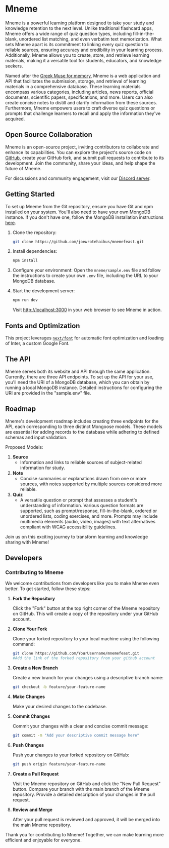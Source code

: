 # Mneme

Mneme is a powerful learning platform designed to take your study and knowledge retention to the next level. Unlike traditional flashcard apps, Mneme offers a wide range of quiz question types, including fill-in-the-blank, unordered list matching, and even verbatim text memorization. What sets Mneme apart is its commitment to linking every quiz question to reliable sources, ensuring accuracy and credibility in your learning process. Additionally, Mneme allows you to create, store, and retrieve learning materials, making it a versatile tool for students, educators, and knowledge seekers.

Named after the [Greek Muse for memory](https://en.wikipedia.org/wiki/Mneme), Mneme is a web application and API that facilitates the submission, storage, and retrieval of learning materials in a comprehensive database. These learning materials encompass various categories, including articles, news reports, official documents, scientific papers, specifications, and more. Users can also create concise notes to distill and clarify information from these sources. Furthermore, Mneme empowers users to craft diverse quiz questions or prompts that challenge learners to recall and apply the information they've acquired.

## Open Source Collaboration

Mneme is an open-source project, inviting contributors to collaborate and enhance its capabilities. You can explore the project's source code on [GitHub](https://github.com/joewrotehaikus/mnemefeast), create your GitHub fork, and submit pull requests to contribute to its development. Join the community, share your ideas, and help shape the future of Mneme.

For discussions and community engagement, visit our [Discord server](https://discord.gg/PcsjqPFh).

## Getting Started

To set up Mneme from the Git repository, ensure you have Git and npm installed on your system. You'll also need to have your own MongoDB instance. If you don't have one, follow the MongoDB installation instructions [here](https://www.mongodb.com/docs/manual/administration/install-community/).

1. Clone the repository:
   ```bash
   git clone https://github.com/joewrotehaikus/mnemefeast.git
   ```

2. Install dependencies:
   ```bash
   npm install
   ```

3. Configure your environment:
   Open the `mneme/sample.env` file and follow the instructions to create your own `.env` file, including the URL to your MongoDB database.

4. Start the development server:
   ```bash
   npm run dev
   ```

   Visit [http://localhost:3000](http://localhost:3000) in your web browser to see Mneme in action.

## Fonts and Optimization

This project leverages [`next/font`](https://nextjs.org/docs/basic-features/font-optimization) for automatic font optimization and loading of Inter, a custom Google Font.

## The API

Mneme serves both its website and API through the same application. Currently, there are three API endpoints. To set up the API for your use, you'll need the URI of a MongoDB database, which you can obtain by running a local MongoDB instance. Detailed instructions for configuring the URI are provided in the "sample.env" file.

## Roadmap

Mneme's development roadmap includes creating three endpoints for the API, each corresponding to three distinct Mongoose models. These models are essential for adding records to the database while adhering to defined schemas and input validation.

Proposed Models:
1. **Source**
   - Information and links to reliable sources of subject-related information for study.
2. **Note**
   - Concise summaries or explanations drawn from one or more sources, with notes supported by multiple sources considered more reliable.
3. **Quiz**
   - A versatile question or prompt that assesses a student's understanding of information. Various question formats are supported, such as prompt/response, fill-in-the-blank, ordered or unordered lists, coding exercises, and more. Prompts may include multimedia elements (audio, video, images) with text alternatives compliant with WCAG accessibility guidelines.

Join us on this exciting journey to transform learning and knowledge sharing with Mneme!

## Developers

### Contributing to Mneme

We welcome contributions from developers like you to make Mneme even better. To get started, follow these steps:

1. **Fork the Repository**

   Click the "Fork" button at the top right corner of the Mneme repository on GitHub. This will create a copy of the repository under your GitHub account.

2. **Clone Your Fork**

   Clone your forked repository to your local machine using the following command:

   ```bash
   git clone https://github.com/YourUsername/mnemefeast.git
   #Add the link of the forked repository from your github account
   ```

3. **Create a New Branch**

   Create a new branch for your changes using a descriptive branch name:

   ```bash
   git checkout -b feature/your-feature-name
   ```

4. **Make Changes**

   Make your desired changes to the codebase.

5. **Commit Changes**

   Commit your changes with a clear and concise commit message:

   ```bash
   git commit -m "Add your descriptive commit message here"
   ```

6. **Push Changes**

   Push your changes to your forked repository on GitHub:

   ```bash
   git push origin feature/your-feature-name
   ```

7. **Create a Pull Request**

   Visit the Mneme repository on GitHub and click the "New Pull Request" button. Compare your branch with the main branch of the Mneme repository. Provide a detailed description of your changes in the pull request.

8. **Review and Merge**

   After your pull request is reviewed and approved, it will be merged into the main Mneme repository.

Thank you for contributing to Mneme! Together, we can make learning more efficient and enjoyable for everyone.
